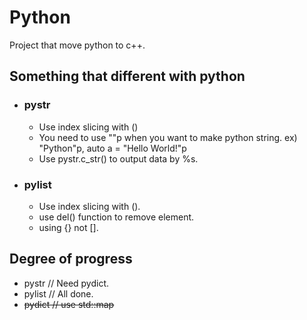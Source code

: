 <h1> Python </h1>
Project that move python to c++.

<h2> Something that different with python </h2>
<ul>
  <li> <h3>pystr</h3> </li>
  <ul>
    <li> Use index slicing with () </li>
    <li> You need to use ""p when you want to make python string. ex) "Python"p, auto a = "Hello World!"p </li>
    <li> Use pystr.c_str() to output data by %s. </li>
  </ul>
</ul>
<ul>
  <li> <h3>pylist</h3> </li>
  <ul>
    <li> Use index slicing with (). </li>
    <li> use del() function to remove element. </li>
    <li> using {} not []. </li>
  </ul>
</ul>

<h2> Degree of progress </h2>
<ul>
  <li>pystr // Need pydict.</li>
  <li>pylist // All done.</li>
  <li><s>pydict<s> // use std::map</li>
<ul>
